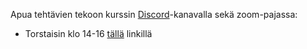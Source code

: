 Apua tehtävien tekoon kurssin [Discord](https://study.cs.helsinki.fi/discord/join/ohtu)-kanavalla sekä zoom-pajassa:

- Torstaisin klo 14-16 [tällä](https://helsinki.zoom.us/j/64474124104?pwd=QUhjYk1WamlUdkpGV1lDeWtGMlc0UT09) linkillä
